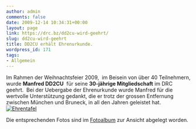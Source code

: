 ```yaml
---
author: admin
comments: false
date: 2009-12-14 10:34:31+00:00
layout: page
link: https://drc.bz/dd2cu-wird-geehrt/
slug: dd2cu-wird-geehrt
title: DD2CU erhält Ehrenurkunde.
wordpress_id: 171
tags:
- Allgemein
---
```


Im Rahmen der Weihnachtsfeier 2009,  im Beisein von über 40 Teilnehmern, wurde **Manfred DD2CU**  für seine **30-jährige Mitgliedschaft** im DRC geehrt.  Bei der Uebergabe der Ehrenurkunde wurde Manfred für die wertvolle Unterstützung gedankt, die er trotz der grossen Entfernung zwischen München und Bruneck, in all den Jahren geleistet hat.[![Ehrentafel](https://drc.bz/wp-content/uploads/2009/12/Ehrentafe.JPG)](https://drc.bz/wp-content/uploads/2009/12/Ehrentafe.JPG)


Die entsprechenden Fotos sind im [Fotoalbum](https://drc.bz/?page_id=205) zur Ansicht abgelegt worden.
